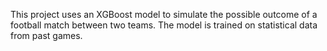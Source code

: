 This project uses an XGBoost model to simulate the possible outcome
of a football match between two teams. The model is trained on statistical 
data from past games.
